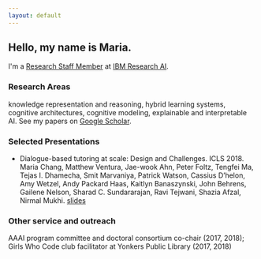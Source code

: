 ```yaml
---
layout: default
---
```


## Hello, my name is Maria.
I'm a [Research Staff Member](https://researcher.watson.ibm.com/researcher/view.php?person=ibm-Maria.Chang) at [IBM Research AI](https://www.research.ibm.com/ai/).  

### Research Areas
knowledge representation and reasoning, hybrid learning systems, cognitive architectures, cognitive modeling, explainable and interpretable AI.  See my papers on [Google Scholar](https://scholar.google.com/citations?user=1xQr1U8AAAAJ&hl=en&oi=ao).

### Selected Presentations
* Dialogue-based tutoring at scale: Design and Challenges.  ICLS 2018.  Maria Chang, Matthew Ventura, Jae-wook Ahn, Peter Foltz, Tengfei Ma, Tejas I. Dhamecha, Smit Marvaniya, Patrick Watson, Cassius D’helon, Amy Wetzel, Andy Packard Haas, Kaitlyn Banaszynski, John Behrens, Gailene Nelson, Sharad C. Sundararajan, Ravi Tejwani, Shazia Afzal, Nirmal Mukhi.  [slides]()

### Other service and outreach
AAAI program committee and doctoral consortium co-chair (2017, 2018); Girls Who Code club facilitator at Yonkers Public Library (2017, 2018)
